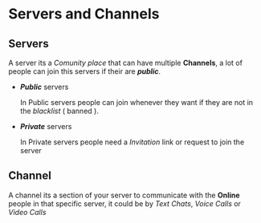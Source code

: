 # Servers and Channels
## **Servers**
A server its a *Comunity place* that can have multiple **Channels**, a lot of people can join this servers if their are ***public***.
- ***Public*** servers

    In Public servers people can join whenever they want if they are not in the *blacklist* ( banned ).

- ***Private*** servers

    In Private servers people need a *Invitation* link or request to join the server

## **Channel**
A channel its a section of your server to communicate with the **Online** people in that specific server, it could be by *Text Chats*, *Voice Calls* or *Video Calls*